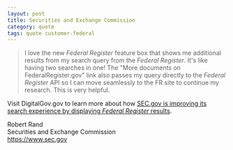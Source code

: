 ```yaml
---
layout: post
title: Securities and Exchange Commission
category: quote
tags: quote customer-federal
---
```


> I love the new *Federal Register* feature box that shows me additional results from my search query from the *Federal Register*. It's like having two searches in one! The "More documents on FederalRegister.gov" link also passes my query directly to the *Federal Register* API so I can move seamlessly to the FR site to continue my research. This is very helpful.

Visit DigitalGov.gov to learn more about how [SEC.gov is improving its search experience by displaying *Federal Register* results](http://www.digitalgov.gov/2014/09/24/the-federal-register-improving-visitors-search-experience-on-agency-websites/).

Robert Rand  
Securities and Exchange Commission  
<https://www.sec.gov>
